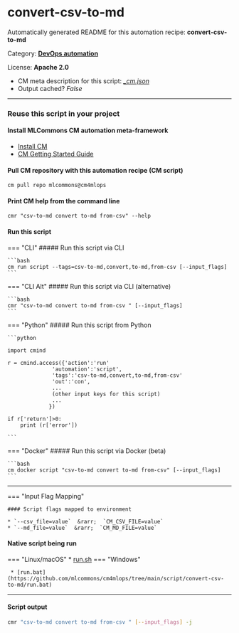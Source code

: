# convert-csv-to-md
Automatically generated README for this automation recipe: **convert-csv-to-md**

Category: **[DevOps automation](..)**

License: **Apache 2.0**


* CM meta description for this script: *[_cm.json](https://github.com/mlcommons/cm4mlops/tree/main/script/convert-csv-to-md/_cm.json)*
* Output cached? *False*

---
### Reuse this script in your project

#### Install MLCommons CM automation meta-framework

* [Install CM](https://docs.mlcommons.org/ck/install)
* [CM Getting Started Guide](https://docs.mlcommons.org/ck/getting-started/)

#### Pull CM repository with this automation recipe (CM script)

```cm pull repo mlcommons@cm4mlops```

#### Print CM help from the command line

````cmr "csv-to-md convert to-md from-csv" --help````

#### Run this script

=== "CLI"
    ##### Run this script via CLI

    ```bash
    cm run script --tags=csv-to-md,convert,to-md,from-csv [--input_flags]
    ```
=== "CLI Alt"
    ##### Run this script via CLI (alternative)


    ```bash
    cmr "csv-to-md convert to-md from-csv " [--input_flags]
    ```

=== "Python"
    ##### Run this script from Python


    ```python

    import cmind

    r = cmind.access({'action':'run'
                  'automation':'script',
                  'tags':'csv-to-md,convert,to-md,from-csv'
                  'out':'con',
                  ...
                  (other input keys for this script)
                  ...
                 })

    if r['return']>0:
        print (r['error'])

    ```


=== "Docker"
    ##### Run this script via Docker (beta)

    ```bash
    cm docker script "csv-to-md convert to-md from-csv" [--input_flags]
    ```
___

=== "Input Flag Mapping"


    #### Script flags mapped to environment

    * `--csv_file=value`  &rarr;  `CM_CSV_FILE=value`
    * `--md_file=value`  &rarr;  `CM_MD_FILE=value`




#### Native script being run
=== "Linux/macOS"
     * [run.sh](https://github.com/mlcommons/cm4mlops/tree/main/script/convert-csv-to-md/run.sh)
=== "Windows"

     * [run.bat](https://github.com/mlcommons/cm4mlops/tree/main/script/convert-csv-to-md/run.bat)
___
#### Script output
```bash
cmr "csv-to-md convert to-md from-csv " [--input_flags] -j
```